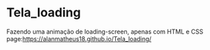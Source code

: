 # Tela_loading

Fazendo uma animação de loading-screen, apenas com HTML e CSS
page:https://alanmatheus18.github.io/Tela_loading/
